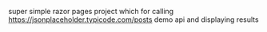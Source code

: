 super simple razor pages project which for calling https://jsonplaceholder.typicode.com/posts demo api and displaying results
